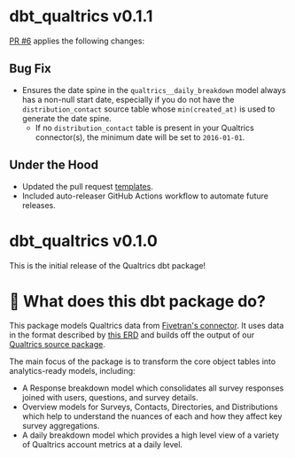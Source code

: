 # dbt_qualtrics v0.1.1

[PR #6](https://github.com/fivetran/dbt_qualtrics/pull/6) applies the following changes:

## Bug Fix
- Ensures the date spine in the `qualtrics__daily_breakdown` model always has a non-null start date, especially if you do not have the `distribution_contact` source table whose `min(created_at)` is used to generate the date spine. 
  - If no `distribution_contact` table is present in your Qualtrics connector(s), the minimum date will be set to `2016-01-01`.

## Under the Hood
- Updated the pull request [templates](/.github).
- Included auto-releaser GitHub Actions workflow to automate future releases.

# dbt_qualtrics v0.1.0
This is the initial release of the Qualtrics dbt package!

# 📣 What does this dbt package do?

This package models Qualtrics data from [Fivetran's connector](https://fivetran.com/docs/applications/qualtrics). It uses data in the format described by [this ERD](https://fivetran.com/docs/applications/qualtrics#schemainformation) and builds off the output of our [Qualtrics source package](https://github.com/fivetran/dbt_qualtrics_source).

The main focus of the package is to transform the core object tables into analytics-ready models, including:
- A Response breakdown model which consolidates all survey responses joined with users, questions, and survey details.
- Overview models for Surveys, Contacts, Directories, and Distributions which help to understand the nuances of each and how they affect key survey aggregations.
- A daily breakdown model which provides a high level view of a variety of Qualtrics account metrics at a daily level.